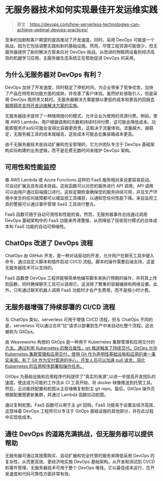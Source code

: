 # 无服务器技术如何实现最佳开发运维实践

> 原文：<https://devops.com/how-serverless-technologies-can-achieve-optimal-devops-practices/>

竞争的加剧和客户期望的提高推动了开发速度。同时，采用 DevOps 可能是一个挑战，因为它包括调整实践和新的基础设施。然而，尽管工程资源可能很少，但无服务器提供了新的解决方案来应对 DevOps 挑战。从改进的物联网设备到经济高效的机器学习应用，无服务器生态系统正在帮助促进 DevOps 的采用。

## 为什么无服务器对 DevOps 有利？

DevOps 加快了开发速度，同时稳定了停机时间，为企业带来了竞争优势，加快了产品在特性和功能方面的成熟，并改善了客户体验。虽然好处很吸引人，但是采用 DevOps 既昂贵又耗时。无服务器解决方案能够以更低的成本和更高的回报[克服障碍并支持开发运维解决方案的实施](https://devops.com/go-serverless-pros-cons/)。

无服务器技术提供了一种随用随付的模式，允许企业为使用的资源付费。例如，使用 AWS Lambda，用户根据调用的次数和持续时间付费，这可能会降低成本。功能即服务(FaaS)可能会变得比容器更昂贵，这取决于流量体验。流量越大、越稳定，无服务器工具的成本就越高，这些成本可能会比集装箱成本更高。

由于无服务器技术是自动扩展和完全管理的，它允许团队专注于 DevOps 基础架构实际构建的业务逻辑，而不是花费无数时间来维护 DevOps 架构。

## 可用性和性能监控

像 AWS Lambda 或 Azure Functions 这样的 FaaS 服务相对来说更容易启动、可自动扩展且具有成本效益。这些函数可以对您的服务进行 API 调用，API 调用可以由用户通过前端接口进行。这些定期检查确保您的服务持续可用，并且生产环境中发生的任何故障都可以被监控工具捕获，以通知您任何性能下降。来自监控工具的警报可以通过事件管理 SaaS 工具进行整合。

FaaS 函数可用于自动可用性和性能检查。然而，无服务器事件总线通过调用 DevOps 基础架构中的 FaaS 功能来传递警报，从而降低了现收现付模式的总体成本和 FaaS 功能的自动可伸缩性。

## ChatOps 改进了 DevOps 流程

ChatOps 由 GitHub 开发，是一种对话驱动的开发，允许用户在聊天工具中键入命令，通过自定义脚本和插件启动 CI/CD 流程。脚本的操作需要后端支持，这是无服务器技术可以支持的。

FaaS 函数使 DevOps 工程师能够简单地编写脚本来执行预期的操作，并将其上传到函数，同时确保聊天工具可以调用它。这消除了繁重的容器编排和网络设置。此外，只有通过聊天机器人调用 FaaS 功能时才会产生费用，而不是按小时计费。

## 无服务器增强了持续部署的 CI/CD 流程

与 ChatOps 类似，serverless 可用于增强 CI/CD 流程，但与 ChatOps 不同的是，serverless 可以通过合并“拉”请求以部署到生产中来自动化整个流程。这也被称为 GitOps。

由 Weaveworks 构想的 GitOps 是一种用于 Kubernetes 集群管理和应用交付的[方法。通过利用 Kubernetes 的聚合属性，git 推送触发了持续交付。GitOps 允许 Kubernetes 集群管理和应用交付，使用 Git 作为声明性基础设施和应用的单一事实来源。有了 Git 作为交付管道的中心，开发人员可以加速 pull 请求，简化 Kubernetes 的应用程序部署和操作任务。](https://www.weave.works/blog/what-is-gitops-really)

GitOps 为基础设施和应用程序代码提供了“真实的来源”,以进一步提高开发团队的速度。使这成为可能的工作流从 CI 工具开始，将 docker 映像推送到托管工具。然后，云功能将配置和舵图从主存储桶复制到主 git repo。最后，GitOps 操作员根据配置图更新集群，并通过 Lambda 函数拉动舵图。

通过复制舵图，FaaS 函数可以用于主 git 回购。FaaS 功能易于设置且经济高效，这意味着 DevOps 工程师可以专注于 GitOps 基础设施的其他部分，并在此过程中实现低成本。

## 通往 DevOps 的道路充满挑战，但无服务器可以提供帮助

无服务器可通过其按需购买、自动扩展和完全托管的服务来降低采用 DevOps 的复杂性，从而更高效、更经济地实施 DevOps 基础架构。从开发和测试到 CI/CD 和事件管理，无服务器技术可用于整个 DevOps 堆栈，它以最佳成本运行，在开发速度和代码可靠性方面非常有效。